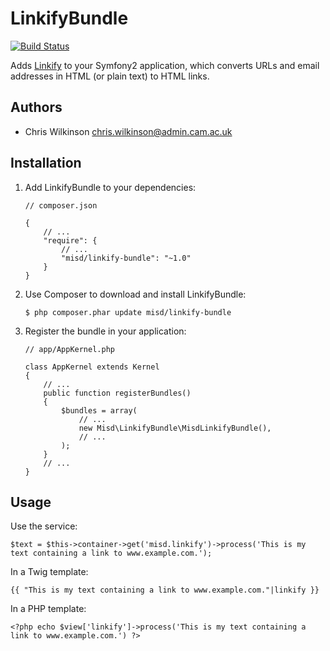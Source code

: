LinkifyBundle
=============

[![Build Status](https://travis-ci.org/misd-service-development/linkify-bundle.png?branch=master)](https://travis-ci.org/misd-service-development/linkify-bundle)

Adds [Linkify](https://github.com/misd-service-development/php-linkify) to your Symfony2 application, which converts URLs and email addresses in HTML (or plain text) to HTML links.

Authors
-------

* Chris Wilkinson <chris.wilkinson@admin.cam.ac.uk>

Installation
------------

 1. Add LinkifyBundle to your dependencies:

        // composer.json

        {
            // ...
            "require": {
                // ...
                "misd/linkify-bundle": "~1.0"
            }
        }

 2. Use Composer to download and install LinkifyBundle:

        $ php composer.phar update misd/linkify-bundle

 3. Register the bundle in your application:

        // app/AppKernel.php

        class AppKernel extends Kernel
        {
            // ...
            public function registerBundles()
            {
                $bundles = array(
                    // ...
                    new Misd\LinkifyBundle\MisdLinkifyBundle(),
                    // ...
                );
            }
            // ...
        }

Usage
-----

Use the service:

    $text = $this->container->get('misd.linkify')->process('This is my text containing a link to www.example.com.');

In a Twig template:

    {{ "This is my text containing a link to www.example.com."|linkify }}

In a PHP template:

    <?php echo $view['linkify']->process('This is my text containing a link to www.example.com.') ?>
